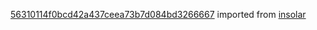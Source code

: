 [56310114f0bcd42a437ceea73b7d084bd3266667](https://github.com/insolar/insolar/commit/56310114f0bcd42a437ceea73b7d084bd3266667) imported from [insolar](https://github.com/insolar/insolar)
